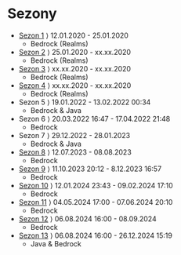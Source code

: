 # Sezony

* [Sezon 1](Sezon%201-4) ⟩ 12.01.2020 - 25.01.2020
    * Bedrock (Realms)
* [Sezon 2](Sezon%201-4) ⟩ 25.01.2020 - xx.xx.2020
    * Bedrock (Realms)
* [Sezon 3](Sezon%201-4) ⟩ xx.xx.2020 - xx.xx.2020
    * Bedrock (Realms)
* [Sezon 4](Sezon%201-4) ⟩ xx.xx.2020 - xx.xx.2020
    * Bedrock (Realms)
* Sezon 5 ⟩ 19.01.2022 - 13.02.2022 00:34
    * Bedrock & Java
* Sezon 6 ⟩ 20.03.2022 16:47 - 17.04.2022 21:48
    * Bedrock
* Sezon 7 ⟩ 29.12.2022 - 28.01.2023
    * Bedrock & Java
* [Sezon 8](Sezon%208) ⟩ 12.07.2023 - 08.08.2023
    * Bedrock
* [Sezon 9](Sezon%209) ⟩ 11.10.2023 20:12 - 8.12.2023 16:57
    * Bedrock
* [Sezon 10](Sezon%2010) ⟩ 12.01.2024 23:43 - 09.02.2024 17:10
    * Bedrock
* [Sezon 11](Sezon%2011) ⟩ 04.05.2024 17:00 - 07.06.2024 20:10
  * Bedrock
* [Sezon 12](Sezon%2012) ⟩ 06.08.2024 16:00 - 08.09.2024
  * Bedrock
* [Sezon 13](Sezon%2013) ⟩ 06.08.2024 16:00 - 26.12.2024 15:19
  * Java & Bedrock

